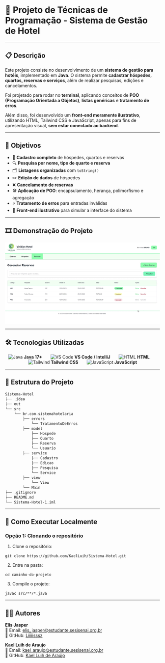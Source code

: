 # 🏨 Projeto de Técnicas de Programação - Sistema de Gestão de Hotel  

---

## 📋 Descrição  

Este projeto consiste no desenvolvimento de um **sistema de gestão para hotéis**, implementado em **Java**.
O sistema permite **cadastrar hóspedes, quartos, reservas e serviços**, além de realizar pesquisas, edições e cancelamentos.

Foi projetado para rodar no **terminal**, aplicando conceitos de **POO (Programação Orientada a Objetos)**, **listas genéricas** e **tratamento de erros**.

Além disso, foi desenvolvido um **front-end meramente ilustrativo**, utilizando HTML, Tailwind CSS e JavaScript, apenas para fins de apresentação visual, **sem estar conectado ao backend**.

---

## 🎯 Objetivos  
- 📝 **Cadastro completo** de hóspedes, quartos e reservas  
- 🔍 **Pesquisa por nome, tipo de quarto e reserva**  
- 🗂️ **Listagens organizadas** com `toString()`  
- ✏️ **Edição de dados** de hóspedes  
- ❌ **Cancelamento de reservas**  
- 🛠️ **Aplicação de POO**: encapsulamento, herança, polimorfismo e agregação  
- ⚡ **Tratamento de erros** para entradas inválidas
- 🎨 **Front-end ilustrativo** para simular a interface do sistema

---

## 🎞️ Demonstração do Projeto

<div align="center">
    <img src="/front/assets/gif.gif" alt="GIF demonstrando o projeto">
</div>

---


## 🛠️ Tecnologias Utilizadas  
<div align="center"> 
  <img src="https://cdn-icons-png.flaticon.com/512/226/226777.png" width="20" alt="Java"> <strong>Java 17+</strong> &nbsp;&nbsp;&nbsp;&nbsp;&nbsp; 
  <img src="https://cdn-icons-png.flaticon.com/512/2111/2111432.png" width="20" alt="VS Code"> <strong>VS Code / IntelliJ</strong> &nbsp;&nbsp;&nbsp;&nbsp;&nbsp; 
  <img src="https://cdn-icons-png.flaticon.com/512/732/732212.png" width="20" alt="HTML"> <strong>HTML</strong> &nbsp;&nbsp;&nbsp;&nbsp;&nbsp; 
  <img src="https://cdn.worldvectorlogo.com/logos/tailwindcss.svg" width="20" alt="Tailwind"> <strong>Tailwind CSS</strong> &nbsp;&nbsp;&nbsp;&nbsp;&nbsp; 
  <img src="https://cdn-icons-png.flaticon.com/512/5968/5968292.png" width="20" alt="JavaScript"> <strong>JavaScript</strong> 
</div>

---

## 📂 Estrutura do Projeto  
```
Sistema-Hotel
├── .idea
├── out
└── src
    └── br.com.sistemahotelaria
        ├── errors
            └── TratamentoDeErros
        ├── model
            ├── Hospede
            ├── Quarto
            ├── Reserva
            └── Usuario
        ├── service
            ├── Cadastro
            ├── Edicao
            ├── Pesquisa
            └── Service
        ├── view
            └── View
        └── Main
├── .gitignore
├── README.md
└── Sistema-Hotel-1.iml
```

---

## 🚀 Como Executar Localmente  

### Opção 1: Clonando o repositório  

1. Clone o repositório:
```
git clone https://github.com/KaelLuih/Sistema-Hotel.git
```
2. Entre na pasta:  
```
cd caminho-do-projeto
```
3. Compile o projeto:
```
javac src/**/*.java
```

---

## 👩‍💻 Autores  
**Elis Jasper**  
📧 Email: elis_jasper@estudante.sesisenai.org.br  
🔗 GitHub: [Liiiiisssz](https://github.com/Liiiiisssz)  

**Kael Luih de Araujo**  
📧 Email: kael_araujo@estudante.sesisenai.org.br  
🔗 GitHub: [Kael Luih de Araújo](https://github.com/KaelLuih) 